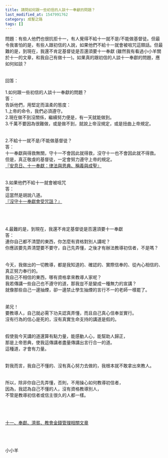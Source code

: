 ```yaml
---
title: 請問如何跟一些初信的人談十一奉獻的問題？
last_modified_at: 1547991762
category: 成聖之路
tags: []
---
```


<p>問題：有些人他們也很抗拒十一，有人覺得不給十一就不是/不能做基督徒。但最令我害怕的是，有些人跟初信的人說，如果他們不給十一就會被咀咒這類話。但最難的是，到現在，我還不肯定基督徒是否還須要十一奉獻 (雖然我有看過小小羊關於十一的文章，和我自己有做十一)。如果真的跟初信的人談十一奉獻的問題，應如何如談？<br/><!--more--> <br/><br/>回答：<br/><br/>1.如何跟一些初信的人談十一奉獻的問題？<br/>答：<br/>告訴他們，用堅定而溫柔的態度：<br/>1.上帝的命令，我們必須遵守。<br/>2.現在做不到沒關係，繼續努力便是，有一天就能做到。<br/>3.千萬不要因為很難做，或是做不到，就說上帝沒規定，或是扭曲上帝規定。<br/> <br/> <br/>2.不給十一就不是/不能做基督徒？<br/>答：<br/>十一奉獻與得救無關，守十一不會因此就得救，沒守十一也不會因此就不得救。<br/>但是，真正敬虔的基督徒，一定會努力遵守上帝的規定。<br/><a href="/posts/269194740">『安息日、十一奉獻：律法與恩典、稱義與成聖』</a><br/> <br/> <br/>3.如果他們不給十一就會被咀咒<br/>答：<br/>這當然是胡說八道。<br/><a href="/posts/269192644">『沒守十一奉獻會受咒詛？』</a><br/> <br/> <br/><br/><br/>4.最難的是，到現在，我還不肯定基督徒是否還須要十一奉獻<br/>答：<br/>連你自己都不清楚的東西，你怎麼有資格對別人講呢？<br/>你應該要先弄清楚要不要守，自己先弄懂，之後才有辦法教導初信者，不是嗎？<br/><br/> <br/>今天，我做出的一切教導，都是我知道的、確認的、實際信奉的、從內心相信的、真正努力奉行的。<br/>我自己不相信的東西，哪有資格拿來教導人家呢？<br/>我若傳講一些自己也不遵守的道，那我豈不是變成一種無力的宣講？<br/>就像那些自己一邊抽煙，卻一邊禁止學生抽煙的言行不一的老師一樣罷了。<br/> <br/><br/>弟兄！<br/>要教導人，自己就必需下功夫認真弄懂，而且自己真心信奉並實行。<br/>沒有行為的信心是死的，沒有真實生命支持的講道是假的。<br/> <br/><br/>假使我今天講的道還算有點力量，能感動人心，能幫助人歸正，<br/>那是上帝恩典，使我這傳講者盡量傳講出言行合一的道。<br/>這種道，才會有力量。<br/> <br/><br/>對我而言，我自己不懂的、沒有真心努力去做的，我根本就不敢拿出來教人。<br/> <br/><br/>所以，除非你自己先弄懂，否則，不用操心如何教導初信者，<br/>因為，我認為自己不懂的人，沒有資格教導別人，<br/>不管是教導初信者或信主很久的人都一樣。<br/> <br/> <br/><br/><br/><a href="/posts/269196064">十一、奉獻、濟貧、教會金錢管理相關文章 </a><br/><br/><br/><br/><br/>小小羊<br/><br/><br/><br/><br/><br/><br/></p>